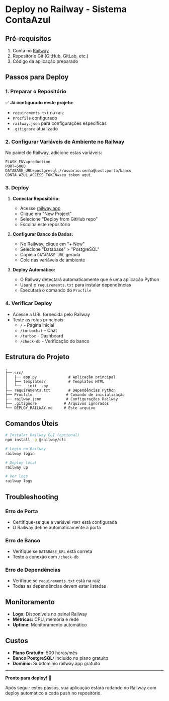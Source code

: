 # Deploy no Railway - Sistema ContaAzul

## Pré-requisitos

1. Conta no [Railway](https://railway.app)
2. Repositório Git (GitHub, GitLab, etc.)
3. Código da aplicação preparado

## Passos para Deploy

### 1. Preparar o Repositório

✅ **Já configurado neste projeto:**
- `requirements.txt` na raiz
- `Procfile` configurado
- `railway.json` para configurações específicas
- `.gitignore` atualizado

### 2. Configurar Variáveis de Ambiente no Railway

No painel do Railway, adicione estas variáveis:

```
FLASK_ENV=production
PORT=5000
DATABASE_URL=postgresql://usuario:senha@host:porta/banco
CONTA_AZUL_ACCESS_TOKEN=seu_token_aqui
```

### 3. Deploy

1. **Conectar Repositório:**
   - Acesse [railway.app](https://railway.app)
   - Clique em "New Project"
   - Selecione "Deploy from GitHub repo"
   - Escolha este repositório

2. **Configurar Banco de Dados:**
   - No Railway, clique em "+ New"
   - Selecione "Database" > "PostgreSQL"
   - Copie a `DATABASE_URL` gerada
   - Cole nas variáveis de ambiente

3. **Deploy Automático:**
   - O Railway detectará automaticamente que é uma aplicação Python
   - Usará o `requirements.txt` para instalar dependências
   - Executará o comando do `Procfile`

### 4. Verificar Deploy

- Acesse a URL fornecida pelo Railway
- Teste as rotas principais:
  - `/` - Página inicial
  - `/turbochat` - Chat
  - `/turbox` - Dashboard
  - `/check-db` - Verificação do banco

## Estrutura do Projeto

```
.
├── src/
│   ├── app.py              # Aplicação principal
│   ├── templates/          # Templates HTML
│   └── __init__.py
├── requirements.txt        # Dependências Python
├── Procfile               # Comando de inicialização
├── railway.json           # Configurações Railway
├── .gitignore            # Arquivos ignorados
└── DEPLOY_RAILWAY.md     # Este arquivo
```

## Comandos Úteis

```bash
# Instalar Railway CLI (opcional)
npm install -g @railway/cli

# Login no Railway
railway login

# Deploy local
railway up

# Ver logs
railway logs
```

## Troubleshooting

### Erro de Porta
- Certifique-se que a variável `PORT` está configurada
- O Railway define automaticamente a porta

### Erro de Banco
- Verifique se `DATABASE_URL` está correta
- Teste a conexão com `/check-db`

### Erro de Dependências
- Verifique se `requirements.txt` está na raiz
- Todas as dependências devem estar listadas

## Monitoramento

- **Logs:** Disponíveis no painel Railway
- **Métricas:** CPU, memória e rede
- **Uptime:** Monitoramento automático

## Custos

- **Plano Gratuito:** 500 horas/mês
- **Banco PostgreSQL:** Incluído no plano gratuito
- **Domínio:** Subdomínio railway.app gratuito

---

**Pronto para deploy!** 🚀

Após seguir estes passos, sua aplicação estará rodando no Railway com deploy automático a cada push no repositório.